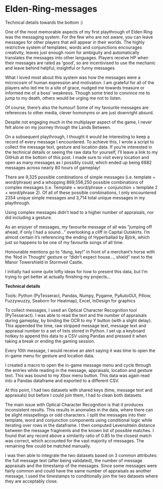 # Elden-Ring-messages

Technical details towards the bottom :)

One of the most memorable aspects of my first playthrough of Elden Ring was the messaging system. For the few who are not aware, you can leave messages for other players that will appear in their worlds. The highly restrictive system of templates, words and conjunctions encourages creativity, leaves just enough room for ambiguity and automatically translates the messages into other languages. Players receive HP when their messages are rated as ‘good’, so are incentivised to use the mechanic and leave behind helpful, insightful or funny messages.

What I loved most about this system was how the messages were a microcosm of human expression and motivation. I am grateful for all of the players who led me to a site of grace, nudged me towards treasure or informed me of a boss’ weakness. Though some tried to convince me to jump to my death, others would be urging me not to listen.

Of course, there’s also the humour! Some of my favourite messages are references to other media, clever homonyms or are just downright absurd.

Despite not engaging much in the multiplayer aspect of the game, I never felt alone on my journey through the Lands Between.

On a subsequent playthrough, I thought it would be interesting to keep a record of every message I encountered. To achieve this, I wrote a script to collect the message text, gesture and location data. If you’re interested in the technical details or seeing the raw data for yourself, I’ll leave a link to my GitHub at the bottom of this post. I made sure to visit every location and open as many messages as I possibly could, which ended up being 6882 messages across nearly 80 hours of gameplay!

There are 9,325 possible combinations of simple messages (i.e. template + word/phrase) and a whopping 869,556,250 possible combinations of complex messages (i.e. Template + word/phrase + conjunction + template 2 + word/phrase 2). Of all of these possible combinations, I only encountered 2354 unique simple messages and 3,714 total unique messages in my playthrough.

Using complex messages didn’t lead to a higher number of appraisals, nor did including a gesture.

As an enjoyer of messages, my favourite message of all was “jumping off ahead, if only I had a sound…” overlooking a cliff in Capital Outskirts. I’m almost certain it’s referencing the ending of Hyperballad by Björk, which just so happens to be one of my favourite songs of all time.

Honourable mentions go to “dung, key!” in front of a merchant’s horse with the ‘Nod in Thought’ gesture or “didn’t expect house…, shield” next to the Manor Towershield in Stormveil Castle.

I initially had some quite lofty ideas for how to present this data, but I’m trying to get better at actually finishing my projects… 

**Technical details**

Tools: Python (PyTesseract, Pandas, Numpy, Pygame, PyAutoGUI, Pillow, Fuzzywuzzy, Seaborn for Heatmap), Excel, InDesign for graphics

To collect messages, I used an Optical Character Recognition tool (PyTesseract). I was able to read the text and the number of appraisals during gameplay, by binding the OCR to my Y button (with a slight delay). This appended the time, raw stripped message text, message text and appraisal number to a set of lists stored in Python. I set up a keyboard hotkey to append this data to a CSV using Pandas and pressed it when taking a break or ending the gaming session.

Every 10th message, I would receive an alert saying it was time to open the in-game menu for gesture and location data.

I created a macro to open the in-game message menu and cycle through the entries while reading in the message, appraisals, location and gesture text. This was bound to my Xbox menu button. This data was again read into a Pandas dataframe and exported to a different CSV.

At this point, I had two datasets with shared keys (time, message text and appraisals) but before I could join them, I had to clean both datasets.

The main issue with Optical Character Recognition is that it produces inconsistent results. This results in anomalies in the data, where there can be slight misspellings or odd characters. I split the messages into their template, word and conjunction components using conditional logic while iterating over rows in the dataframe. I then computed Levenshtein distance between the message fragments and the known list of possible matches. I found that any record above a similarity ratio of 0.85 to the closest match was correct, which accounted for the vast majority of messages. The remaining few could be matched manually.

I was then able to integrate the two datasets based on 3 common attributes: the full message text (after being validated), the number of message appraisals and the timestamp of the messages. Since some messages were fairly common and could have the same number of appraisals as another message, I used the timestamps to conditionally join the two datasets where they are acceptably close. 
